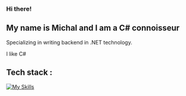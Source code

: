 ### Hi there!
## My name is Michal and I am a C# connoisseur
Specializing in writing backend in .NET technology.

I like C# <br>

## Tech stack : 
[![My Skills](https://skillicons.dev/icons?i=dotnet,cs,azure,html,css,js,py,git,github)](https://skillicons.dev)
